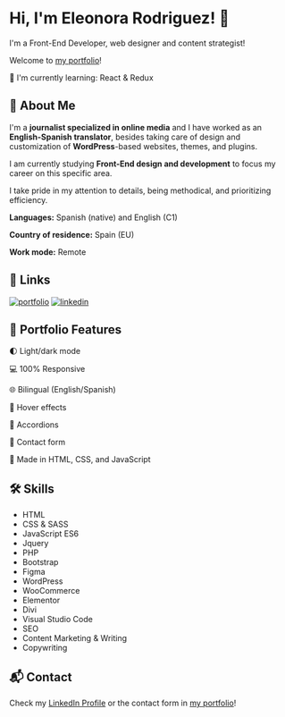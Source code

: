 
# Hi, I'm Eleonora Rodriguez! 👋

I'm a Front-End Developer, web designer and content strategist! 

Welcome to [my portfolio](https://elyrod85.github.io/EleonoraRod85/)!

🧠 I'm currently learning: React & Redux



## 🚀 About Me

I'm a **journalist specialized in online media** and I have worked as an **English-Spanish translator**, besides taking care of design and customization of **WordPress**-based websites, themes, and plugins.

I am currently studying **Front-End design and development** to focus my career on this specific area.

I take pride in my attention to details, being methodical, and prioritizing efficiency.

**Languages:** Spanish (native) and English (C1)

**Country of residence:** Spain (EU)

**Work mode:** Remote

## 🔗 Links

[![portfolio](https://img.shields.io/badge/my_portfolio-000?style=for-the-badge&logo=ko-fi&logoColor=white)](https://elyrod85.github.io/EleonoraRod85/)
[![linkedin](https://img.shields.io/badge/linkedin-0A66C2?style=for-the-badge&logo=linkedin&logoColor=white)](https://www.linkedin.com/in/EleonoraRod85/)



## 📌 Portfolio Features

🌓 Light/dark mode

💻 100% Responsive

🌐 Bilingual (English/Spanish)

📃 Hover effects

📁 Accordions

📧 Contact form

📝 Made in HTML, CSS, and JavaScript


## 🛠 Skills

- HTML
- CSS & SASS
- JavaScript ES6
- Jquery
- PHP
- Bootstrap
- Figma
- WordPress
- WooCommerce
- Elementor
- Divi
- Visual Studio Code
- SEO
- Content Marketing & Writing
- Copywriting


## 📬 Contact

Check my [LinkedIn Profile](https://www.linkedin.com/in/EleonoraRod85/) or the contact form in [my portfolio](https://elyrod85.github.io/EleonoraRod85/)!
